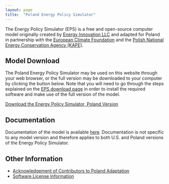 ```yaml
---
layout: page
title:  "Poland Energy Policy Simulator"
---
```


The Energy Policy Simulator (EPS) is a free and open-source computer model originally created by [Energy Innovation LLC](https://energyinnovation.org/) and adapted for Poland in partnership with the [European Climate Foundation](https://europeanclimate.org/) and the [Polish National Energy Conservation Agency (KAPE)](https://www.kape.gov.pl/).

## Model Download

The Poland Energy Policy Simulator may be used on this website through your web browser, or the full version may be downloaded to your computer by clicking the button below.  Note that you will need to go through the steps explained on the [EPS download page](https://us.energypolicy.solutions/docs/download.html) in order to install the required software and make use of the full version of the model.

<p><a href="https://us.energypolicy.solutions/eps-archive/eps-1.2.4-poland-v2.zip" class="btn">Download the Energy Policy Simulator, Poland Version</a></p>

## Documentation

Documentation of the model is available [here](https://us.energypolicy.solutions/docs/index.html).  Documentation is not specific to any model version and therefore applies to both U.S. and Poland versions of the Energy Policy Simulator.

## Other Information

* [Acknowledgement of Contributors to Poland Adaptation](acknowledgement.html)
* [Software License Information](software-license.html)
